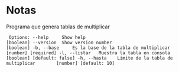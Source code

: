 # Notas

Programa que genera tablas de multiplicar

`
Options:
--help     Show help                                             [boolean]
--version  Show version number                                   [boolean]
-b, --base     Es la base de la tabla de multiplicar       [number] [required]
-l, --listar   Muestra la tabla en consola          [boolean] [default: false]
-h, --hasta    Limite de la tabla de multiplicar        [number] [default: 10]`